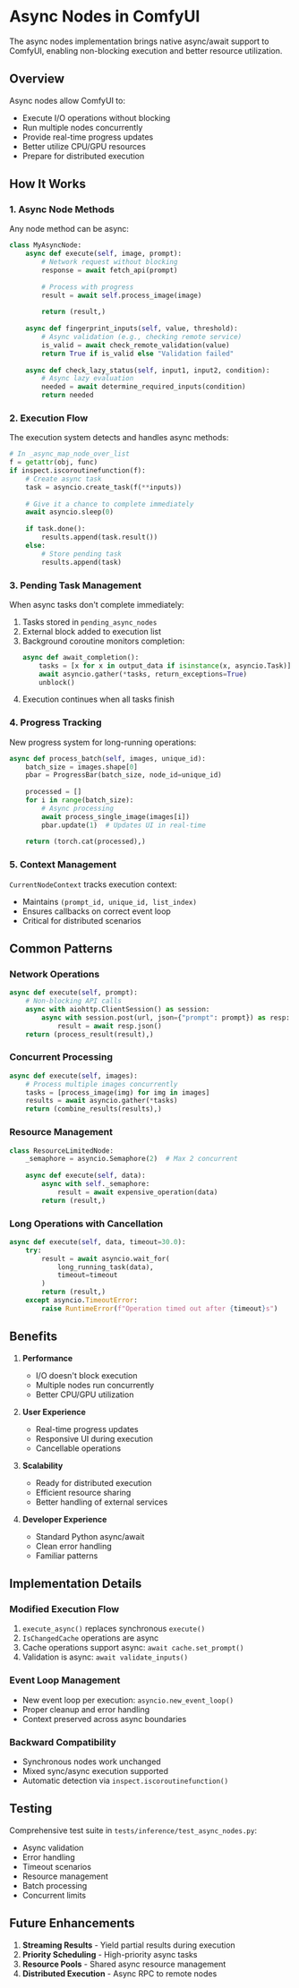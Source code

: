 # Async Nodes in ComfyUI

The async nodes implementation brings native async/await support to ComfyUI, enabling non-blocking execution and better resource utilization.

## Overview

Async nodes allow ComfyUI to:
- Execute I/O operations without blocking
- Run multiple nodes concurrently
- Provide real-time progress updates
- Better utilize CPU/GPU resources
- Prepare for distributed execution

## How It Works

### 1. Async Node Methods

Any node method can be async:

```python
class MyAsyncNode:
    async def execute(self, image, prompt):
        # Network request without blocking
        response = await fetch_api(prompt)
        
        # Process with progress
        result = await self.process_image(image)
        
        return (result,)
    
    async def fingerprint_inputs(self, value, threshold):
        # Async validation (e.g., checking remote service)
        is_valid = await check_remote_validation(value)
        return True if is_valid else "Validation failed"
    
    async def check_lazy_status(self, input1, input2, condition):
        # Async lazy evaluation
        needed = await determine_required_inputs(condition)
        return needed
```

### 2. Execution Flow

The execution system detects and handles async methods:

```python
# In _async_map_node_over_list
f = getattr(obj, func)
if inspect.iscoroutinefunction(f):
    # Create async task
    task = asyncio.create_task(f(**inputs))
    
    # Give it a chance to complete immediately
    await asyncio.sleep(0)
    
    if task.done():
        results.append(task.result())
    else:
        # Store pending task
        results.append(task)
```

### 3. Pending Task Management

When async tasks don't complete immediately:

1. Tasks stored in `pending_async_nodes`
2. External block added to execution list
3. Background coroutine monitors completion:
   ```python
   async def await_completion():
       tasks = [x for x in output_data if isinstance(x, asyncio.Task)]
       await asyncio.gather(*tasks, return_exceptions=True)
       unblock()
   ```
4. Execution continues when all tasks finish

### 4. Progress Tracking

New progress system for long-running operations:

```python
async def process_batch(self, images, unique_id):
    batch_size = images.shape[0]
    pbar = ProgressBar(batch_size, node_id=unique_id)
    
    processed = []
    for i in range(batch_size):
        # Async processing
        await process_single_image(images[i])
        pbar.update(1)  # Updates UI in real-time
    
    return (torch.cat(processed),)
```

### 5. Context Management

`CurrentNodeContext` tracks execution context:
- Maintains `(prompt_id, unique_id, list_index)`
- Ensures callbacks on correct event loop
- Critical for distributed scenarios

## Common Patterns

### Network Operations
```python
async def execute(self, prompt):
    # Non-blocking API calls
    async with aiohttp.ClientSession() as session:
        async with session.post(url, json={"prompt": prompt}) as resp:
            result = await resp.json()
    return (process_result(result),)
```

### Concurrent Processing
```python
async def execute(self, images):
    # Process multiple images concurrently
    tasks = [process_image(img) for img in images]
    results = await asyncio.gather(*tasks)
    return (combine_results(results),)
```

### Resource Management
```python
class ResourceLimitedNode:
    _semaphore = asyncio.Semaphore(2)  # Max 2 concurrent
    
    async def execute(self, data):
        async with self._semaphore:
            result = await expensive_operation(data)
        return (result,)
```

### Long Operations with Cancellation
```python
async def execute(self, data, timeout=30.0):
    try:
        result = await asyncio.wait_for(
            long_running_task(data), 
            timeout=timeout
        )
        return (result,)
    except asyncio.TimeoutError:
        raise RuntimeError(f"Operation timed out after {timeout}s")
```

## Benefits

1. **Performance**
   - I/O doesn't block execution
   - Multiple nodes run concurrently
   - Better CPU/GPU utilization

2. **User Experience**
   - Real-time progress updates
   - Responsive UI during execution
   - Cancellable operations

3. **Scalability**
   - Ready for distributed execution
   - Efficient resource sharing
   - Better handling of external services

4. **Developer Experience**
   - Standard Python async/await
   - Clean error handling
   - Familiar patterns

## Implementation Details

### Modified Execution Flow

1. `execute_async()` replaces synchronous `execute()`
2. `IsChangedCache` operations are async
3. Cache operations support async: `await cache.set_prompt()`
4. Validation is async: `await validate_inputs()`

### Event Loop Management

- New event loop per execution: `asyncio.new_event_loop()`
- Proper cleanup and error handling
- Context preserved across async boundaries

### Backward Compatibility

- Synchronous nodes work unchanged
- Mixed sync/async execution supported
- Automatic detection via `inspect.iscoroutinefunction()`

## Testing

Comprehensive test suite in `tests/inference/test_async_nodes.py`:
- Async validation
- Error handling
- Timeout scenarios
- Resource management
- Batch processing
- Concurrent limits

## Future Enhancements

1. **Streaming Results** - Yield partial results during execution
2. **Priority Scheduling** - High-priority async tasks
3. **Resource Pools** - Shared async resource management
4. **Distributed Execution** - Async RPC to remote nodes